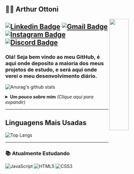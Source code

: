 ## :man_technologist: Arthur Ottoni

<a href="https://gifer.com/en/Dtf">
  <img align="right" src="https://media0.giphy.com/media/LOnt6uqjD9OexmQJRB/giphy.gif" width=35% height=30% margin-top= 2rem />
</a>

[![Linkedin Badge](https://img.shields.io/badge/-Arthur-blue?style=flat-square&logo=Linkedin&logoColor=white&link=https://www.linkedin.com/in/arthur-cabral-2730731a4/)](https://www.linkedin.com/in/arthur-cabral-2730731a4/)
[![Gmail Badge](https://img.shields.io/badge/-ah.cbrl1@gmail.com-c14438?style=flat-square&logo=Gmail&logoColor=white&link=mailto:ah.cbrl1@gmail.com)](mailto:georgealanrufo@gmail.com)
[![Instagram Badge](https://img.shields.io/badge/-arthur.cabrl-a43b9d?style=flat-square&logo=Instagram&logoColor=white&link=https://www.instagram.com/arthur.cabrl/)](https://www.instagram.com/arthur.cabrl/)
[![Discord Badge](https://img.shields.io/badge/-arthur.cabrl-7289da?style=flat-square&logo=Discord&logoColor=white&link=https://www.instagram.com/arthur.cabrl/)](https://discordapp.com/users/677322869298167847/)
---

### Olá! Seja bem vindo ao meu GitHub, é aqui onde deposito a maioria dos meus projetos de estudo, e será aqui onde verei o meu desenvolvimento diário.

![Anurag's github stats](https://github-readme-stats.vercel.app/api?username=ArthurHydr&show_icons=true&theme=tokyonight)
<details>
<summary> <b> Um pouco sobre mim</b> <i>(Clique aqui para expandir)</i> </summary>

---

### 📖 Sobre mim
Meu nome é Arthur Ottoni Ribeiro, tenho 17 anos e sou estudante de "Segurança ofensiva" desde 2017. Atualmente estudo criação de aplicações web, utilizando as tecnologias: ReactJs, NodeJs, Javascript, Typescript. Também faço a parte do Back-end utilizando: Python, ruby, c, c++, c#.
</details>

---

## Linguagens Mais Usadas

<p align="center">
    
  ![Top Langs](https://github-readme-stats.vercel.app/api/top-langs/?username=ArthurHydr&layout=compact&theme=tokyonight)

</p>

---


### 📚 Atualmente Estudando 
![JavaScript](https://img.shields.io/badge/-JavaScript-F7B93E?style=flat-square&logo=javascript&logoColor=fff)
![HTML5](https://img.shields.io/badge/-HTML5-E34F26?style=flat-square&logo=html5&logoColor=white)
![CSS3](https://img.shields.io/badge/-CSS3-549FDE?style=flat-square&logo=css3&logoColor=white)

